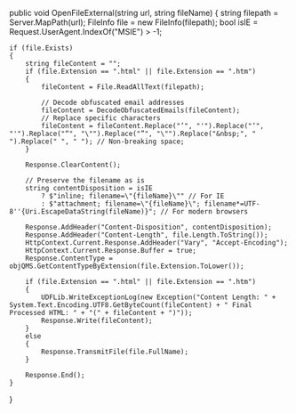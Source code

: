 public void OpenFileExternal(string url, string fileName)
{
    string filepath = Server.MapPath(url);
    FileInfo file = new FileInfo(filepath);
    bool isIE = Request.UserAgent.IndexOf("MSIE") > -1;

    if (file.Exists)
    {
        string fileContent = "";
        if (file.Extension == ".html" || file.Extension == ".htm")
        {
            fileContent = File.ReadAllText(filepath);

            // Decode obfuscated email addresses
            fileContent = DecodeObfuscatedEmails(fileContent);
            // Replace specific characters
            fileContent = fileContent.Replace("’", "'").Replace("‘", "'").Replace("“", "\"").Replace("”", "\"").Replace("&nbsp;", " ").Replace(" ", " "); // Non-breaking space;               
        }

        Response.ClearContent();

        // Preserve the filename as is
        string contentDisposition = isIE
            ? $"inline; filename=\"{fileName}\"" // For IE
            : $"attachment; filename=\"{fileName}\"; filename*=UTF-8''{Uri.EscapeDataString(fileName)}"; // For modern browsers

        Response.AddHeader("Content-Disposition", contentDisposition);
        Response.AddHeader("Content-Length", file.Length.ToString());
        HttpContext.Current.Response.AddHeader("Vary", "Accept-Encoding");
        HttpContext.Current.Response.Buffer = true;
        Response.ContentType = objQMS.GetContentTypeByExtension(file.Extension.ToLower());

        if (file.Extension == ".html" || file.Extension == ".htm")
        {
            UDFLib.WriteExceptionLog(new Exception("Content Length: " + System.Text.Encoding.UTF8.GetByteCount(fileContent) + " Final Processed HTML: " + "(" + fileContent + ")"));
            Response.Write(fileContent);
        }
        else
        {
            Response.TransmitFile(file.FullName);
        }

        Response.End();
    }
}